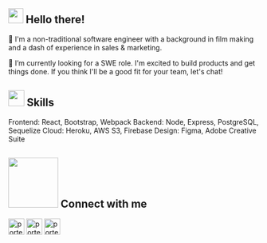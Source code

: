 <h2><img src = "https://raw.githubusercontent.com/MartinHeinz/MartinHeinz/master/wave.gif" width = 30px> Hello there!</h2>

👋 I'm a non-traditional software engineer with a background in film making and a dash of experience in sales & marketing.

💬 I’m currently looking for a SWE role. I'm excited to build products and get things done. If you think I'll be a good fit for your team, let's chat!


<h2><img src = "https://media2.giphy.com/media/QssGEmpkyEOhBCb7e1/giphy.gif?cid=ecf05e47a0n3gi1bfqntqmob8g9aid1oyj2wr3ds3mg700bl&rid=giphy.gif" width = 32px> Skills</h2>

Frontend: React, Bootstrap, Webpack
Backend: Node, Express, PostgreSQL, Sequelize
Cloud: Heroku, AWS S3, Firebase
Design: Figma, Adobe Creative Suite

<h2><img src='https://raw.githubusercontent.com/ShahriarShafin/ShahriarShafin/main/Assets/handshake.gif' width="100px"> Connect with me</h2>
<a href = 'https://www.linkedin.com/in/edward-james-porter'> <img width = '32px' align= 'center' src="https://raw.githubusercontent.com/rahulbanerjee26/githubAboutMeGenerator/main/icons/linked-in-alt.svg" alt="porter linkedIn profile"/></a> 
<a href = 'https://eddiejpot.github.io/portfolio'> <img width = '32px' align= 'center' src="https://cdn.worldvectorlogo.com/logos/notion-logo-1.svg" alt="porter notion profile"/></a> 
<a href="https://dev.to/eddiejpot"> <img  width = '32px' align= 'center' src="https://d2fltix0v2e0sb.cloudfront.net/dev-rainbow.png" alt="porter dev.to profile"/></a>
